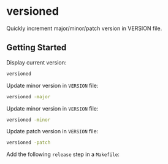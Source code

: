 # versioned

Quickly increment major/minor/patch version in VERSION file.

## Getting Started

Display current version:

```bash
versioned
```

Update minor version in `VERSION` file:

```bash
versioned -major
```

Update minor version in `VERSION` file:

```bash
versioned -minor
```

Update patch version in `VERSION` file:

```bash
versioned -patch
```

Add the following `release` step in a `Makefile`:

```


```
